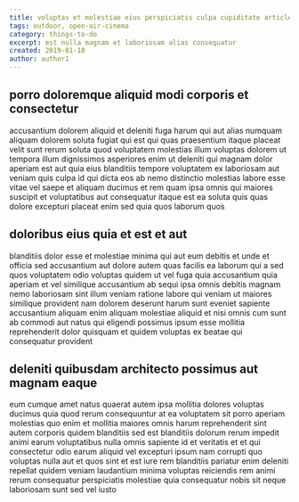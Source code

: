 ```yaml
---
title: voluptas et molestiae eius perspiciatis culpa cupiditate article 345
tags: outdoor, open-air-cinema
category: things-to-do
excerpt: est nulla magnam et laboriosam alias consequatur
created: 2019-01-10
author: author1
---
```


## porro doloremque aliquid modi corporis et consectetur

accusantium dolorem aliquid et deleniti fuga harum qui aut alias numquam aliquam dolorem soluta fugiat qui est qui quas praesentium itaque placeat velit sunt rerum soluta quod voluptatem molestias illum voluptas dolorem ut tempora illum dignissimos asperiores enim ut deleniti qui magnam dolor aperiam est aut quia eius blanditiis tempore voluptatem ex laboriosam aut veniam quis culpa id qui dicta eos ab nemo distinctio molestias labore esse vitae vel saepe et aliquam ducimus et rem quam ipsa omnis qui maiores suscipit et voluptatibus aut consequatur itaque est ea soluta quis quas dolore excepturi placeat enim sed quia quos laborum quos

## doloribus eius quia et est et aut

blanditiis dolor esse et molestiae minima qui aut eum debitis et unde et officia sed accusantium aut dolore autem quas facilis ea laborum qui a sed quos voluptatem odio voluptas quidem ut vel fuga quia accusantium quia aperiam et vel similique accusantium ab sequi ipsa omnis debitis magnam nemo laboriosam sint illum veniam ratione labore qui veniam ut maiores similique provident nam dolorem deserunt harum sunt eveniet sapiente accusantium aliquam enim aliquam molestiae aliquid et nisi omnis cum sunt ab commodi aut natus qui eligendi possimus ipsum esse mollitia reprehenderit dolor quisquam et quidem voluptas ex beatae qui consequatur provident

## deleniti quibusdam architecto possimus aut magnam eaque

eum cumque amet natus quaerat autem ipsa mollitia dolores voluptas ducimus quia quod rerum consequuntur at ea voluptatem sit porro aperiam molestias quo enim et mollitia maiores omnis harum reprehenderit sint autem corporis quidem blanditiis sed est blanditiis dolorum rerum impedit animi earum voluptatibus nulla omnis sapiente id et veritatis et et qui consectetur odio earum aliquid vel excepturi ipsum nam corrupti quo voluptas nulla aut et quos sint et est iure rem blanditiis pariatur enim deleniti repellat quidem veniam laudantium minima voluptas reiciendis rem animi rerum consequatur perspiciatis molestiae quia consequatur nobis sit neque laboriosam sunt sed vel iusto
